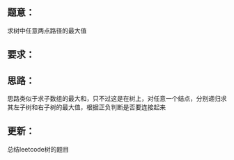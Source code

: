 ## 题意：
求树中任意两点路径的最大值

## 要求：


## 思路：
思路类似于求子数组的最大和，只不过这是在树上，对任意一个结点，分别递归求其左子树和右子树的最大值，根据正负判断是否要连接起来

## 更新：
总结leetcode树的题目

